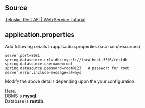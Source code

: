 ## Source

[Telusko: Rest API | Web Service Tutorial](https://www.youtube.com/watch?v=BZi44GOD8kY&list=WL&index=25)

## application.properties

Add following details in application.properties (src/main/resources)

```
server.port=8081
spring.datasource.url=jdbc:mysql://localhost:3306/restdb
spring.datasource.username=root
spring.datasource.password=root@123   # password for root
server.error.include-message=always
```

Modify the above details depending upon the your configuration.

Here,<br>
DBMS is **mysql**. <br>
Database is **restdb**.
